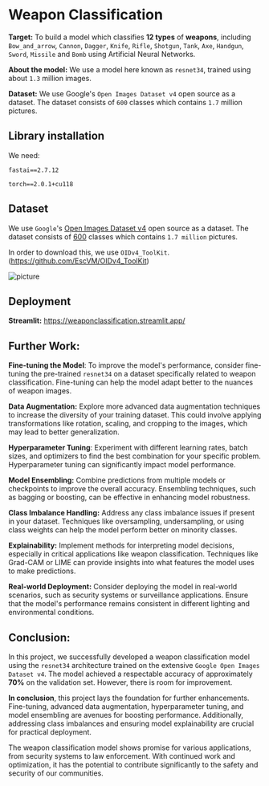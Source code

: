# Weapon Classification

**Target:** To build a model which classifies **12 types** of **weapons**, including `Bow_and_arrow`, `Cannon`, `Dagger`, `Knife`, `Rifle`, `Shotgun`, `Tank`, `Axe`, `Handgun`, `Sword`, `Missile` and `Bomb` using Artificial Neural Networks.


**About the model:** We use a model here known as `resnet34`, trained using about `1.3` million images.

**Dataset:** We use Google's `Open Images Dataset v4` open source as a dataset. The dataset consists of `600` classes which contains `1.7` million pictures.

## Library installation
We need:

`fastai==2.7.12`

`torch==2.0.1+cu118`

## Dataset

We use `Google`'s [Open Images Dataset v4](https://storage.googleapis.com/openimages/web/index.html) open source as a dataset. The dataset consists of [600](https://storage.googleapis.com/openimages/2018_04/bbox_labels_600_hierarchy_visualizer/circle.html) classes which contains `1.7 million` pictures.

In order to download this, we use `OIDv4_ToolKit`. (https://github.com/EscVM/OIDv4_ToolKit)

![picture](https://raw.githubusercontent.com/EscVM/OIDv4_ToolKit/master/images/classes.png)

## Deployment
**Streamlit:** https://weaponclassification.streamlit.app/

## Further Work:


**Fine-tuning the Model**: To improve the model's performance, consider fine-tuning the pre-trained `resnet34` on a dataset specifically related to weapon classification. Fine-tuning can help the model adapt better to the nuances of weapon images.

**Data Augmentation:** Explore more advanced data augmentation techniques to increase the diversity of your training dataset. This could involve applying transformations like rotation, scaling, and cropping to the images, which may lead to better generalization.

**Hyperparameter Tuning**: Experiment with different learning rates, batch sizes, and optimizers to find the best combination for your specific problem. Hyperparameter tuning can significantly impact model performance.

**Model Ensembling:** Combine predictions from multiple models or checkpoints to improve the overall accuracy. Ensembling techniques, such as bagging or boosting, can be effective in enhancing model robustness.

**Class Imbalance Handling:** Address any class imbalance issues if present in your dataset. Techniques like oversampling, undersampling, or using class weights can help the model perform better on minority classes.

**Explainability:** Implement methods for interpreting model decisions, especially in critical applications like weapon classification. Techniques like Grad-CAM or LIME can provide insights into what features the model uses to make predictions.

**Real-world Deployment:** Consider deploying the model in real-world scenarios, such as security systems or surveillance applications. Ensure that the model's performance remains consistent in different lighting and environmental conditions.

## Conclusion:


In this project, we successfully developed a weapon classification model using the `resnet34` architecture trained on the extensive `Google Open Images Dataset v4`. The model achieved a respectable accuracy of approximately **70%** on the validation set. However, there is room for improvement.

**In conclusion**, this project lays the foundation for further enhancements. Fine-tuning, advanced data augmentation, hyperparameter tuning, and model ensembling are avenues for boosting performance. Additionally, addressing class imbalances and ensuring model explainability are crucial for practical deployment.

The weapon classification model shows promise for various applications, from security systems to law enforcement. With continued work and optimization, it has the potential to contribute significantly to the safety and security of our communities.
